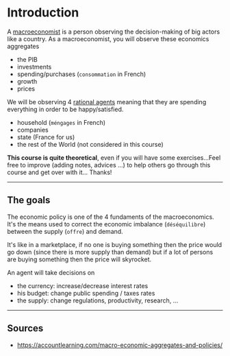 # Introduction

A [macroeconomist](https://en.wikipedia.org/wiki/Macroeconomics)
is a person observing the decision-making
of big actors like a country. As a macroeconomist,
you will observe these economics aggregates

* the PIB
* investments
* spending/purchases (`consommation` in French)
* growth
* prices

We will be observing 4 
[rational agents](https://en.wikipedia.org/wiki/Rational_agent) 
meaning that they are spending everything in order to 
be happy/satisfied.

* household (`méngages` in French)
* companies
* state (France for us)
* the rest of the World (not considered in this course)

**This course is quite theoretical**, even if you will have
some exercises...Feel free to improve (adding notes, 
advices ...) to help others go through this course and
get over with it... Thanks!

<hr class="sr">

## The goals

The economic policy is one of the 4 fundaments of the
macroeconomics. It's the means used to correct the
economic imbalance (``déséquilibre``) between
the supply (``offre``) and demand.

It's like in a marketplace, if no one is buying something
then the price would go down (since there is more
supply than demand) but if a lot of persons are buying
something then the price will skyrocket.

An agent will take decisions on

* the currency: increase/decrease interest rates
* his budget: change public spending / taxes rates
* the supply: change regulations, productivity, research, ...

<hr class="sl">

## Sources

* <https://accountlearning.com/macro-economic-aggregates-and-policies/>